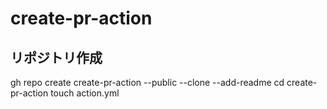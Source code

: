 # create-pr-action

## リポジトリ作成

gh repo create create-pr-action --public --clone --add-readme
cd create-pr-action
touch action.yml
